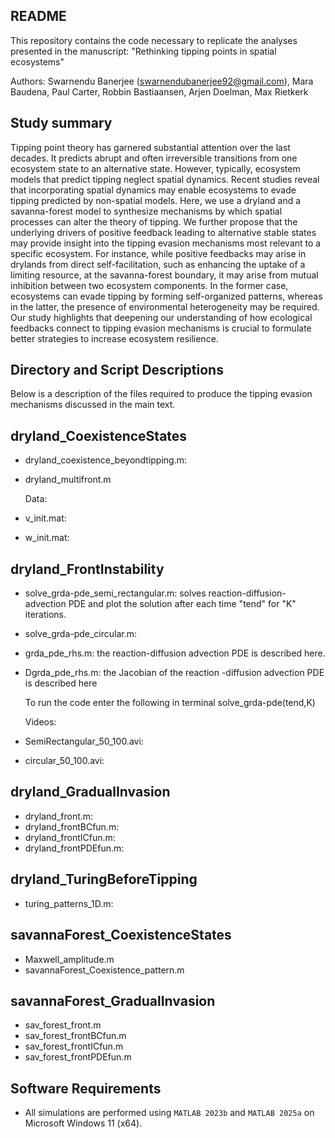 ## README
This repository contains the code necessary to replicate the analyses presented in the manuscript:
"Rethinking tipping points in spatial ecosystems"

Authors: Swarnendu Banerjee (swarnendubanerjee92@gmail.com), Mara Baudena, Paul Carter, Robbin Bastiaansen, Arjen Doelman, Max Rietkerk

## Study summary
Tipping point theory has garnered substantial attention over the last decades. It predicts abrupt and often irreversible transitions from one ecosystem state to an alternative state. However, typically, ecosystem models that predict tipping neglect spatial dynamics. Recent studies reveal that incorporating spatial dynamics may enable ecosystems to evade tipping predicted by non-spatial models. Here, we use a dryland and a savanna-forest model to synthesize mechanisms by which spatial processes can alter the theory of tipping. We further propose that the underlying drivers of positive feedback leading to alternative stable states may provide insight into the tipping evasion mechanisms most relevant to a specific ecosystem. For instance, while positive feedbacks may arise in drylands from direct self-facilitation, such as enhancing the uptake of a limiting resource, at the savanna-forest boundary, it may arise from mutual inhibition between two ecosystem components. In the former case, ecosystems can evade tipping by forming self-organized patterns, whereas in the latter, the presence of environmental heterogeneity may be required. Our study highlights that deepening our understanding of how ecological feedbacks connect to tipping evasion mechanisms is crucial to formulate better strategies to increase ecosystem resilience.


## Directory and Script Descriptions
Below is a description of the files required to produce the tipping evasion mechanisms discussed in the main text.

## dryland_CoexistenceStates
- dryland_coexistence_beyondtipping.m:
- dryland_multifront.m
  
  Data:
- v_init.mat:
- w_init.mat:

## dryland_FrontInstability
- solve_grda-pde_semi_rectangular.m: solves reaction-diffusion-advection PDE and plot the solution after each time "tend" for "K" iterations.
- solve_grda-pde_circular.m:
- grda_pde_rhs.m: the reaction-diffusion advection PDE is described here.
- Dgrda_pde_rhs.m: the Jacobian of the reaction -diffusion advection PDE is described here
  
  To run the code enter the following in terminal solve_grda-pde(tend,K)
  
  Videos:
- SemiRectangular_50_100.avi:
- circular_50_100.avi:

## dryland_GradualInvasion
- dryland_front.m: 
- dryland_frontBCfun.m: 
- dryland_frontICfun.m: 
- dryland_frontPDEfun.m: 

## dryland_TuringBeforeTipping
- turing_patterns_1D.m: 

## savannaForest_CoexistenceStates
- Maxwell_amplitude.m
- savannaForest_Coexistence_pattern.m

## savannaForest_GradualInvasion
- sav_forest_front.m
- sav_forest_frontBCfun.m
- sav_forest_frontICfun.m
- sav_forest_frontPDEfun.m

## Software Requirements
 - All simulations are performed using `MATLAB 2023b` and `MATLAB 2025a` on Microsoft Windows 11 (x64).
 
